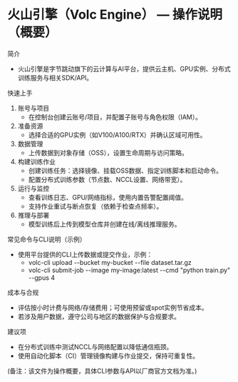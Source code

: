 # 火山引擎（Volc Engine） — 操作说明（概要）

简介
- 火山引擎是字节跳动旗下的云计算与AI平台，提供云主机、GPU实例、分布式训练服务与相关SDK/API。

快速上手
1. 账号与项目
   - 在控制台创建云账号/项目，并配置子账号与角色权限（IAM）。
2. 准备资源
   - 选择合适的GPU实例（如V100/A100/RTX）并确认区域可用性。
3. 数据管理
   - 上传数据到对象存储（OSS），设置生命周期与访问策略。
4. 构建训练作业
   - 创建训练任务：选择镜像、挂载OSS数据、指定训练脚本和启动命令。
   - 配置分布式训练参数（节点数、NCCL设置、网络带宽）。
5. 运行与监控
   - 查看训练日志、GPU/网络指标，使用内置告警配置阈值。
   - 支持作业重试与断点恢复（依赖于检查点频率）。
6. 推理与部署
   - 模型训练后上传到模型仓库并创建在线/离线推理服务。

常见命令与CLI说明（示例）
- 使用平台提供的CLI上传数据或提交作业，示例：
  - volc-cli upload --bucket my-bucket --file dataset.tar.gz
  - volc-cli submit-job --image my-image:latest --cmd "python train.py" --gpus 4

成本与合规
- 评估按小时计费与网络/存储费用；可使用预留或spot实例节省成本。
- 若涉及用户数据，遵守公司与地区的数据保护与合规要求。

建议项
- 在分布式训练中测试NCCL与网络配置以降低通信瓶颈。
- 使用自动化脚本（CI）管理镜像构建与作业提交，保持可重复性。

(备注：该文件为操作概要，具体CLI参数与API以厂商官方文档为准。)
